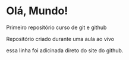 # Olá, Mundo!
 Primeiro repositório curso de git e github

 Repositório criado durante uma aula ao vivo

 essa linha foi adicinada direto do site do github.
